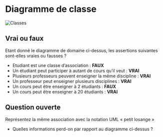 # Diagramme de classe

![Classes](uml/classes.png)

## Vrai ou faux

Etant donné le diagramme de domaine ci-dessus, les assertions suivantes sont-elles vraies ou fausses ? 
- Etudiant est une classe d’association : **FAUX**
- Un étudiant peut participer à autant de cours qu’il veut : **VRAI**
- Plusieurs professeurs peuvent enseigner la même discipline : **VRAI**
- Un professeur peut enseigner plusieurs disciplines : **VRAI**
- Un cours peut être enseigner à 2 étudiants : **FAUX**
- Un cours peut être enseigner à 20 étudiants  : **VRAI**

## Question ouverte

Représentez la même association avec la notation UML « petit losange » 

- Quelles informations perd-on par rapport au diagramme ci-dessus ? 